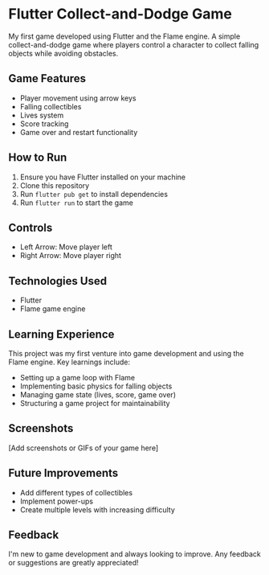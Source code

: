 # Flutter Collect-and-Dodge Game

My first game developed using Flutter and the Flame engine. A simple collect-and-dodge game where players control a character to collect falling objects while avoiding obstacles.

## Game Features

- Player movement using arrow keys
- Falling collectibles
- Lives system
- Score tracking
- Game over and restart functionality

## How to Run

1. Ensure you have Flutter installed on your machine
2. Clone this repository
3. Run `flutter pub get` to install dependencies
4. Run `flutter run` to start the game

## Controls

- Left Arrow: Move player left
- Right Arrow: Move player right

## Technologies Used

- Flutter
- Flame game engine

## Learning Experience

This project was my first venture into game development and using the Flame engine. Key learnings include:

- Setting up a game loop with Flame
- Implementing basic physics for falling objects
- Managing game state (lives, score, game over)
- Structuring a game project for maintainability

## Screenshots

[Add screenshots or GIFs of your game here]

## Future Improvements

- Add different types of collectibles
- Implement power-ups
- Create multiple levels with increasing difficulty

## Feedback

I'm new to game development and always looking to improve. Any feedback or suggestions are greatly appreciated!
